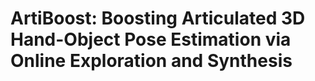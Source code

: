 # ArtiBoost: Boosting Articulated 3D Hand-Object Pose Estimation via Online Exploration and Synthesis

